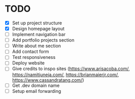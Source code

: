 # TODO

- [x] Set up project structure
- [x] Design homepage layout
- [ ] Implement navigation bar
- [ ] Add portfolio projects section
- [ ] Write about me section
- [ ] Add contact form
- [ ] Test responsiveness
- [ ] Deploy website
- [ ] Give credits to inspo sites (https://www.arisacoba.com/, https://namitjuneja.com/, https://brianmaierjr.com/, https://www.cassandratang.com/)
- [ ] Get .dev domain name
- [ ] Setup email forwarding

